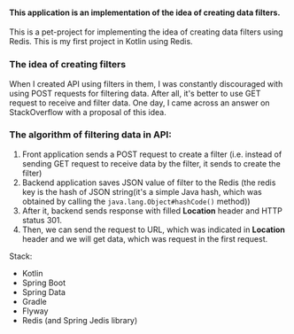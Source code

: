 #### This application is an implementation of the idea of creating data filters.

This is a pet-project for implementing the idea of creating data filters using Redis. 
This is my first project in Kotlin using Redis.

### The idea of creating filters
When I created API using filters in them, I was constantly discouraged with using POST requests 
for filtering data. After all, it's better to use GET request to receive and filter data.
One day, I came across an answer on StackOverflow with a proposal of this idea.  

### The algorithm of filtering data in API:
1. Front application sends a POST request to create a filter (i.e. instead of sending GET request 
to receive data by the filter, it sends to create the filter) 
2. Backend application saves JSON value of filter to the Redis (the redis key is the hash of JSON string(it's a simple 
Java hash, which was obtained by calling the ```java.lang.Object#hashCode()``` method))
3. After it, backend sends response with filled **Location** header and HTTP status 301.
4. Then, we can send the request to URL, which was indicated in **Location** header and we will
get data, which was request in the first request.

Stack:
* Kotlin
* Spring Boot
* Spring Data
* Gradle 
* Flyway
* Redis (and Spring Jedis library)